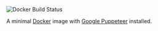 ![Docker Build Status](https://img.shields.io/docker/build/metaview/puppeteer.svg?style=flat-square)

A minimal [Docker](https://www.docker.com/) image with [Google Puppeteer](https://developers.google.com/web/tools/puppeteer/) installed.
